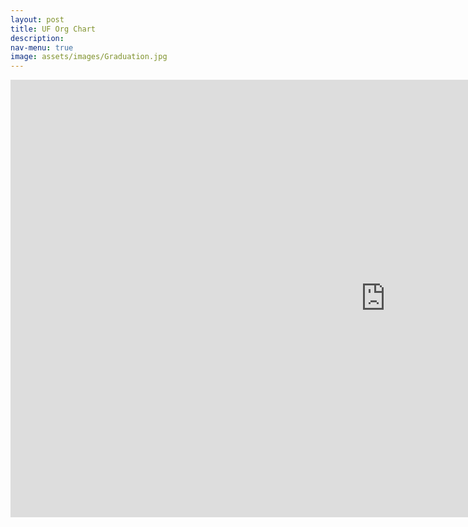 ```yaml
---
layout: post
title: UF Org Chart
description: 
nav-menu: true
image: assets/images/Graduation.jpg
---
```


<iframe seamless frameborder="0" src="https://public.tableau.com/views/GTSRB_Result_Viz/GTSRB?:embed=yes&:display_count=yes&:showVizHome=no" width = '1200' height = '700' scrolling='yes' ></iframe>  

